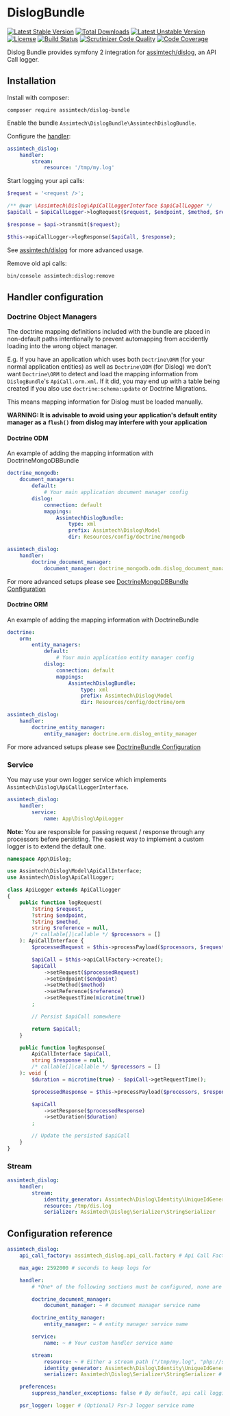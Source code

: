 # DislogBundle

[![Latest Stable Version](https://poser.pugx.org/assimtech/dislog-bundle/v/stable)](https://packagist.org/packages/assimtech/dislog-bundle)
[![Total Downloads](https://poser.pugx.org/assimtech/dislog-bundle/downloads)](https://packagist.org/packages/assimtech/dislog-bundle)
[![Latest Unstable Version](https://poser.pugx.org/assimtech/dislog-bundle/v/unstable)](https://packagist.org/packages/assimtech/dislog-bundle)
[![License](https://poser.pugx.org/assimtech/dislog-bundle/license)](https://packagist.org/packages/assimtech/dislog-bundle)
[![Build Status](https://travis-ci.org/assimtech/dislog-bundle.svg?branch=master)](https://travis-ci.org/assimtech/dislog-bundle)
[![Scrutinizer Code Quality](https://scrutinizer-ci.com/g/assimtech/dislog-bundle/badges/quality-score.png?b=master)](https://scrutinizer-ci.com/g/assimtech/dislog-bundle/?branch=master)
[![Code Coverage](https://scrutinizer-ci.com/g/assimtech/dislog-bundle/badges/coverage.png?b=master)](https://scrutinizer-ci.com/g/assimtech/dislog-bundle/?branch=master)

Dislog Bundle provides symfony 2 integration for [assimtech/dislog](https://github.com/assimtech/dislog), an API Call logger.

## Installation

Install with composer:

```shell
composer require assimtech/dislog-bundle
```

Enable the bundle `Assimtech\DislogBundle\AssimtechDislogBundle`.

Configure the [handler](#handler-configuration):

```yaml
assimtech_dislog:
    handler:
        stream:
            resource: '/tmp/my.log'
```

Start logging your api calls:

```php
$request = '<request />';

/** @var \Assimtech\Dislog\ApiCallLoggerInterface $apiCallLogger */
$apiCall = $apiCallLogger->logRequest($request, $endpoint, $method, $reference);

$response = $api->transmit($request);

$this->apiCallLogger->logResponse($apiCall, $response);
```

See [assimtech/dislog](https://github.com/assimtech/dislog) for more advanced usage.

Remove old api calls:

```sh
bin/console assimtech:dislog:remove
```

## Handler configuration

### Doctrine Object Managers

The doctrine mapping definitions included with the bundle are placed in non-default paths intentionally to prevent automapping from accidently loading into the wrong object manager.

E.g. If you have an application which uses both `Doctrine\ORM` (for your normal application entities) as well as `Doctrine\ODM` (for Dislog) we don't want `Doctrine\ORM` to detect and load the mapping information from `DislogBundle`'s `ApiCall.orm.xml`. If it did, you may end up with a table being created if you also use `doctrine:schema:update` or Doctrine Migrations.

This means mapping information for Dislog must be loaded manually.

**WARNING: It is advisable to avoid using your application's default entity manager as a `flush()` from dislog may interfere with your application**

#### Doctrine ODM

An example of adding the mapping information with DoctrineMongoDBBundle
```yaml
doctrine_mongodb:
    document_managers:
        default:
            # Your main application document manager config
        dislog:
            connection: default
            mappings:
                AssimtechDislogBundle:
                    type: xml
                    prefix: Assimtech\Dislog\Model
                    dir: Resources/config/doctrine/mongodb

assimtech_dislog:
    handler:
        doctrine_document_manager:
            document_manager: doctrine_mongodb.odm.dislog_document_manager
```

For more advanced setups please see [DoctrineMongoDBBundle Configuration](http://symfony.com/doc/current/bundles/DoctrineMongoDBBundle/config.html)

#### Doctrine ORM

An example of adding the mapping information with DoctrineBundle
```yaml
doctrine:
    orm:
        entity_managers:
            default:
                # Your main application entity manager config
            dislog:
                connection: default
                mappings:
                    AssimtechDislogBundle:
                        type: xml
                        prefix: Assimtech\Dislog\Model
                        dir: Resources/config/doctrine/orm

assimtech_dislog:
    handler:
        doctrine_entity_manager:
            entity_manager: doctrine.orm.dislog_entity_manager
```

For more advanced setups please see [DoctrineBundle Configuration](http://symfony.com/doc/master/bundles/DoctrineBundle/configuration.html)

### Service

You may use your own logger service which implements `Assimtech\Dislog\ApiCallLoggerInterface`.

```yaml
assimtech_dislog:
    handler:
        service:
            name: App\Dislog\ApiLogger
```

**Note:** You are responsible for passing request / response through any processors before persisting. The easiest way to implement a custom logger is to extend the default one.

```php
namespace App\Dislog;

use Assimtech\Dislog\Model\ApiCallInterface;
use Assimtech\Dislog\ApiCallLogger;

class ApiLogger extends ApiCallLogger
{
    public function logRequest(
        ?string $request,
        ?string $endpoint,
        ?string $method,
        string $reference = null,
        /* callable[]|callable */ $processors = []
    ): ApiCallInterface {
        $processedRequest = $this->processPayload($processors, $request);

        $apiCall = $this->apiCallFactory->create();
        $apiCall
            ->setRequest($processedRequest)
            ->setEndpoint($endpoint)
            ->setMethod($method)
            ->setReference($reference)
            ->setRequestTime(microtime(true))
        ;

        // Persist $apiCall somewhere

        return $apiCall;
    }

    public function logResponse(
        ApiCallInterface $apiCall,
        string $response = null,
        /* callable[]|callable */ $processors = []
    ): void {
        $duration = microtime(true) - $apiCall->getRequestTime();

        $processedResponse = $this->processPayload($processors, $response);

        $apiCall
            ->setResponse($processedResponse)
            ->setDuration($duration)
        ;

        // Update the persisted $apiCall
    }
}
```

### Stream

```yaml
assimtech_dislog:
    handler:
        stream:
            identity_generator: Assimtech\Dislog\Identity\UniqueIdGenerator
            resource: /tmp/dis.log
            serializer: Assimtech\Dislog\Serializer\StringSerializer
```

## Configuration reference

```yaml
assimtech_dislog:
    api_call_factory: assimtech_dislog.api_call.factory # Api Call Factory service name

    max_age: 2592000 # seconds to keep logs for

    handler:
        # *One* of the following sections must be configured, none are enable by default

        doctrine_document_manager:
            document_manager: ~ # document manager service name

        doctrine_entity_manager:
            entity_manager: ~ # entity manager service name

        service:
            name: ~ # Your custom handler service name

        stream:
            resource: ~ # Either a stream path ("/tmp/my.log", "php://stdout") or a stream resource (see fopen)
            identity_generator: Assimtech\Dislog\Identity\UniqueIdGenerator # Identity Generator service name
            serializer: Assimtech\Dislog\Serializer\StringSerializer # Serializer service name

    preferences:
        suppress_handler_exceptions: false # By default, api call logging exceptions are suppressed (they still get emitted as warnings to the psr_logger if any)

    psr_logger: logger # (Optional) Psr-3 logger service name
```
